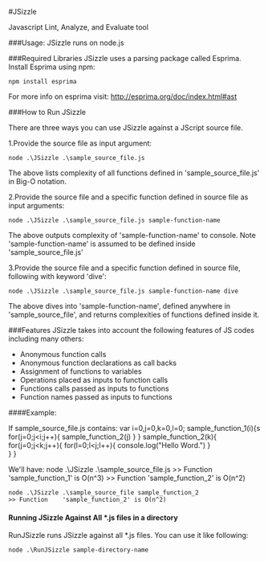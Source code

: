 #JSizzle

Javascript Lint, Analyze, and Evaluate tool

###Usage:
JSizzle runs on node.js

###Required Libraries
JSizzle uses a parsing package called Esprima. Install Esprima using npm: 
	
	npm install esprima
		
For more info on esprima visit: http://esprima.org/doc/index.html#ast

###How to Run JSizzle

There are three ways you can use JSizzle against a JScript source file.

1.Provide the source file as input argument:
		
	node .\JSizzle .\sample_source_file.js
				
The above lists complexity of all functions defined in 'sample_source_file.js' in Big-O notation.


2.Provide the source file and a specific function defined in source file as input arguments:
		
	node .\JSizzle .\sample_source_file.js sample-function-name
		
The above outputs complexity of 'sample-function-name' to console. 
Note 'sample-function-name' is assumed to be defined inside 'sample_source_file.js'

3.Provide the source file and a specific function defined in source file, following with keyword 'dive':
		
	node .\JSizzle .\sample_source_file.js sample-function-name dive
		
The above dives into 'sample-function-name', defined anywhere in 'sample_source_file', and returns complexities of functions defined inside it.

###Features
JSizzle takes into account the following features of JS codes including many others:

* Anonymous function calls
* Anonymous function declarations as call backs
* Assignment of functions to variables
* Operations placed as inputs to function calls
* Functions calls passed as inputs to functions
* Function names passed as inputs to functions

####Example:

If sample_source_file.js contains:
	var i=0,j=0,k=0,l=0;
	sample_function_1(i){s
		for(j=0;j<i;j++){
			sample_function_2(j)
		}
	}
	sample_function_2(k){
		for(j=0;j<k;j++){
			for(l=0;l<j;l++){
				console.log("Hello Word.")
			}	
		}
	}

We'll have:
	node .\JSizzle .\sample_source_file.js
	>> Function    'sample_function_1' is O(n^3)
	>> Function    'sample_function_2' is O(n^2)

	node .\JSizzle .\sample_source_file sample_function_2
	>> Function    'sample_function_2' is O(n^2)
	
#### Running JSizzle Against All *.js files in a directory

RunJSizzle runs JSizzle against all *.js files. You can use it like following:

	node .\RunJSizzle sample-directory-name  
